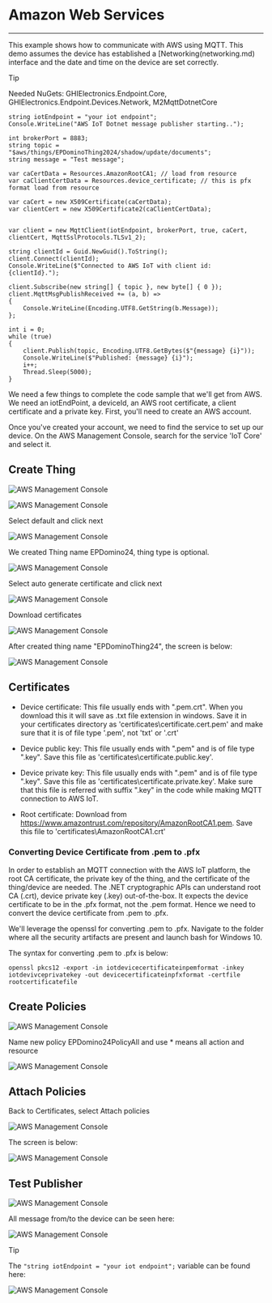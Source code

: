 # Amazon Web Services
---
This example shows how to communicate with AWS using MQTT. This demo assumes the device has established a [Networking(networking.md) interface and the date and time on the device are set correctly.

> [!Tip]
> Needed NuGets: GHIElectronics.Endpoint.Core, GHIElectronics.Endpoint.Devices.Network, M2MqttDotnetCore

```
string iotEndpoint = "your iot endpoint"; 
Console.WriteLine("AWS IoT Dotnet message publisher starting..");

int brokerPort = 8883;
string topic = "$aws/things/EPDominoThing2024/shadow/update/documents";
string message = "Test message";

var caCertData = Resources.AmazonRootCA1; // load from resource
var caClientCertData = Resources.device_certificate; // this is pfx format load from resource

var caCert = new X509Certificate(caCertData);
var clientCert = new X509Certificate2(caClientCertData);


var client = new MqttClient(iotEndpoint, brokerPort, true, caCert, clientCert, MqttSslProtocols.TLSv1_2);

string clientId = Guid.NewGuid().ToString();
client.Connect(clientId);
Console.WriteLine($"Connected to AWS IoT with client id: {clientId}.");

client.Subscribe(new string[] { topic }, new byte[] { 0 });
client.MqttMsgPublishReceived += (a, b) =>
{
    Console.WriteLine(Encoding.UTF8.GetString(b.Message));
};

int i = 0;
while (true)
{
    client.Publish(topic, Encoding.UTF8.GetBytes($"{message} {i}"));
    Console.WriteLine($"Published: {message} {i}");
    i++;
    Thread.Sleep(5000);
}

```
We need a few things to complete the code sample that we'll get from AWS. We need an iotEndPoint, a deviceId, an AWS root certificate, a client certificate and a private key. First, you'll need to create an AWS account. 

Once you've created your account, we need to find the service to set up our device. On the AWS Management  Console, search for the service 'IoT Core' and select it. 

## Create Thing

![AWS Management Console](images/aws-step1.jpg)

![AWS Management Console](images/aws-create-thing.jpg)

Select default and click next

![AWS Management Console](images/aws-step2.jpg)

We created Thing name EPDomino24, thing type is optional.

![AWS Management Console](images/aws-step22.jpg)

Select auto generate certificate and click next

![AWS Management Console](images/aws-step23.jpg)

Download certificates

![AWS Management Console](images/aws-step24.jpg)

After created thing name "EPDominoThing24", the screen is below:

![AWS Management Console](images/aws-step3.jpg)

## Certificates

- Device certificate: This file usually ends with ".pem.crt". When you download this it will save as .txt file extension in windows. Save it in your certificates directory as 'certificates\certificate.cert.pem' and make sure that it is of file type '.pem', not 'txt' or '.crt'

- Device public key: This file usually ends with ".pem" and is of file type ".key". Save this file as 'certificates\certificate.public.key'.

- Device private key: This file usually ends with ".pem" and is of file type ".key". Save this file as 'certificates\certificate.private.key'. Make sure that this file is referred with suffix ".key" in the code while making MQTT connection to AWS IoT.

- Root certificate: Download from https://www.amazontrust.com/repository/AmazonRootCA1.pem. Save this file to 'certificates\AmazonRootCA1.crt'

### Converting Device Certificate from .pem to .pfx 

In order to establish an MQTT connection with the AWS IoT platform, the root CA certificate, the private key of the thing, and the certificate of the thing/device are needed. The .NET cryptographic APIs can understand root CA (.crt), device private key (.key) out-of-the-box. It expects the device certificate to be in the .pfx format, not the .pem format. Hence we need to convert the device certificate from .pem to .pfx.

We'll leverage the openssl for converting .pem to .pfx. Navigate to the folder where all the security artifacts are present and launch bash for Windows 10.

The syntax for converting .pem to .pfx is below:

```
openssl pkcs12 -export -in iotdevicecertificateinpemformat -inkey iotdevivceprivatekey -out devicecertificateinpfxformat -certfile rootcertificatefile
```

## Create Policies

![AWS Management Console](images/aws-policy-1.jpg)

Name new policy EPDomino24PolicyAll and use \* means all action and resource

![AWS Management Console](images/aws-policy-2.jpg)

## Attach Policies

Back to Certificates, select Attach policies

![AWS Management Console](images/aws-policy-3.jpg)

The screen is below:

![AWS Management Console](images/aws-policy-4.jpg)

## Test Publisher

![AWS Management Console](images/aws-activity-1.jpg)

All message from/to the device can be seen here:

![AWS Management Console](images/aws-final-1.jpg)

> [!Tip] 
The ```"string iotEndpoint = "your iot endpoint";```  variable can be found here:

![AWS Management Console](images/aws-iotendpoit.jpg)
